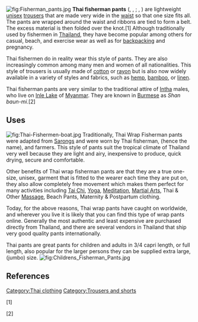 ![](Fisherman_pants.jpg "fig:Fisherman_pants.jpg") **Thai fisherman
pants** (, , ; , ) are lightweight [unisex](unisex "wikilink")
[trousers](trousers "wikilink") that are made very wide in the
[waist](waist "wikilink") so that one size fits all. The pants are
wrapped around the waist and ribbons are tied to form a belt. The excess
material is then folded over the knot.[1] Although traditionally used by
fishermen in [Thailand](Thailand "wikilink"), they have become popular
among others for casual, beach, and exercise wear as well as for
[backpacking](backpacking_(travel) "wikilink") and pregnancy.

Thai fishermen do in reality wear this style of pants. They are also
increasingly common among many men and women of all nationalities. This
style of trousers is usually made of [cotton](cotton "wikilink") or
[rayon](rayon "wikilink") but is also now widely available in a variety
of styles and fabrics, such as [hemp](hemp "wikilink"),
[bamboo](Bamboo_textile "wikilink"), or [linen](linen "wikilink").

Thai fisherman pants are very similar to the traditional attire of
[Intha](Intha_people "wikilink") males, who live on [Inle
Lake](Inle_Lake "wikilink") of [Myanmar](Myanmar "wikilink"). They are
known in [Burmese](Burmese_language "wikilink") as *Shan baun-mi*.[2]

## Uses

![](Thai-Fishermen-boat.jpg "fig:Thai-Fishermen-boat.jpg")
Traditionally, Thai Wrap Fisherman pants were adapted from
[Sarongs](Sarongs "wikilink") and were worn by Thai fisherman, (hence
the name), and farmers. This style of pants suit the tropical climate of
Thailand very well because they are light and airy, inexpensive to
produce, quick drying, secure and comfortable.

Other benefits of Thai wrap fisherman pants are that they are a true
one-size, unisex, garment that is fitted to the wearer each time they
are put on, they also allow completely free movement which makes them
perfect for many activities including [Tai Chi](Tai_Chi "wikilink"),
[Yoga](Yoga "wikilink"), [Meditation](Meditation "wikilink"), [Martial
Arts](Martial_Arts "wikilink"), Thai & Other
[Massage](Massage "wikilink"), Beach Pants, Maternity & Postpartum
clothing.

Today, for the above reasons, Thai wrap pants have caught on worldwide,
and wherever you live it is likely that you can find this type of wrap
pants online. Generally the most authentic and least expensive are
purchased directly from Thailand, and there are several vendors in
Thailand that ship very good quality pants internationally.

Thai pants are great pants for children and adults in 3/4 capri length,
or full length, also popular for the larger persons they can be supplied
extra large, (jumbo) size.
![](Childrens_Fisherman_Pants.jpg "fig:Childrens_Fisherman_Pants.jpg")

## References

[Category:Thai clothing](Category:Thai_clothing "wikilink")
[Category:Trousers and shorts](Category:Trousers_and_shorts "wikilink")

[1]

[2]